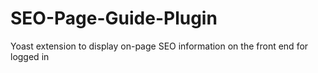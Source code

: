 # SEO-Page-Guide-Plugin
Yoast extension to display on-page SEO information on the front end for logged in 


